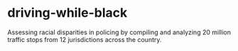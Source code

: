 # driving-while-black
Assessing racial disparities in policing by compiling and analyzing 20 million traffic stops from 12 jurisdictions across the country. 
